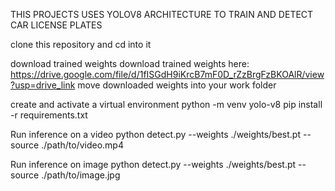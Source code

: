 THIS PROJECTS USES YOLOV8 ARCHITECTURE TO TRAIN AND DETECT CAR LICENSE PLATES



clone this repository and cd into it

download trained weights
download trained weights here: https://drive.google.com/file/d/1fISGdH9iKrcB7mF0D_rZzBrgFzBKOAlR/view?usp=drive_link
move downloaded weights into your work folder

create and activate a virtual environment
python -m venv yolo-v8
pip install -r requirements.txt

Run inference on a video
python detect.py --weights ./weights/best.pt --source ./path/to/video.mp4

Run inference on image
python detect.py --weights ./weights/best.pt --source ./path/to/image.jpg





